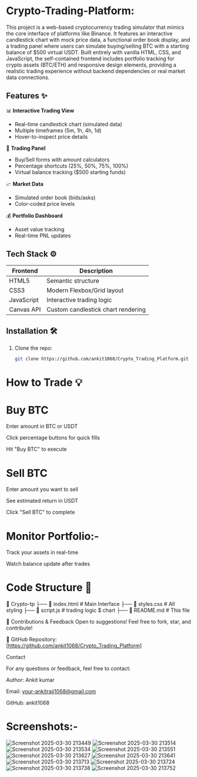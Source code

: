 # Crypto-Trading-Platform:
This project is a web-based cryptocurrency trading simulator that mimics the core interface of platforms like Binance. It features an interactive candlestick chart with mock price data, a functional order book display, and a trading panel where users can simulate buying/selling BTC with a starting balance of $500 virtual USDT. Built entirely with vanilla HTML, CSS, and JavaScript, the self-contained frontend includes portfolio tracking for crypto assets (BTC/ETH) and responsive design elements, providing a realistic trading experience without backend dependencies or real market data connections.

## Features ✨

📊 **Interactive Trading View**
- Real-time candlestick chart (simulated data)
- Multiple timeframes (5m, 1h, 4h, 1d)
- Hover-to-inspect price details

💸 **Trading Panel**
- Buy/Sell forms with amount calculators
- Percentage shortcuts (25%, 50%, 75%, 100%)
- Virtual balance tracking ($500 starting funds)

📈 **Market Data**
- Simulated order book (bids/asks)
- Color-coded price levels

💰 **Portfolio Dashboard**
- Asset value tracking
- Real-time PNL updates

## Tech Stack ⚙️

| Frontend       | Description                          |
|----------------|--------------------------------------|
| HTML5          | Semantic structure                   |
| CSS3           | Modern Flexbox/Grid layout           |
| JavaScript     | Interactive trading logic            |
| Canvas API     | Custom candlestick chart rendering   |

## Installation 🛠️

1. Clone the repo:
   ```bash
   git clone https://github.com/ankit1068/Crypto_Trading_Platform.git


# How to Trade 💡
# Buy BTC

Enter amount in BTC or USDT

Click percentage buttons for quick fills

Hit "Buy BTC" to execute

# Sell BTC

Enter amount you want to sell

See estimated return in USDT

Click "Sell BTC" to complete

# Monitor Portfolio:-

Track your assets in real-time

Watch balance update after trades

# Code Structure 📂
📁 Crypto-tp
 ├── 📄 index.html         # Main Interface
 ├── 📄 styles.css         # All styling
 ├── 📄 script.js          # trading logic $ chart
 ├── 📄 README.md          # This file
 

🤝 Contributions & Feedback
Open to suggestions! Feel free to fork, star, and contribute!

🔗 GitHub Repository: [https://github.com/ankit1068/Crypto_Trading_Platform]

Contact

For any questions or feedback, feel free to contact:

Author: Ankit kumar

Email: your-ankitrajj1068@gmail.com

GitHub: ankit1068

# Screenshots:-
![Screenshot 2025-03-30 213449](https://github.com/user-attachments/assets/56424320-3674-4bd8-8e59-da231eb62b32)
![Screenshot 2025-03-30 213514](https://github.com/user-attachments/assets/a234eed7-d4b7-4ce2-b568-fe7917778eea)
![Screenshot 2025-03-30 213534](https://github.com/user-attachments/assets/1ee1f0fe-245d-4f9d-9a2a-2ea216763137)
![Screenshot 2025-03-30 213551](https://github.com/user-attachments/assets/76d3e724-d324-4bee-900d-d1c00f13123a)
![Screenshot 2025-03-30 213627](https://github.com/user-attachments/assets/4735dffc-d6d3-4db8-a508-c6074bd0080e)
![Screenshot 2025-03-30 213641](https://github.com/user-attachments/assets/cdca3d97-d6d5-45e4-b0ab-b88890fe12c0)
![Screenshot 2025-03-30 213713](https://github.com/user-attachments/assets/200075d4-5587-49f9-a51c-30bd63c59482)
![Screenshot 2025-03-30 213724](https://github.com/user-attachments/assets/d46594bb-613d-4087-afa1-357baa102ae4)
![Screenshot 2025-03-30 213738](https://github.com/user-attachments/assets/f9726511-4e66-4dea-a9dd-f48e4eddb992)
![Screenshot 2025-03-30 213752](https://github.com/user-attachments/assets/15eedde5-b174-4dae-9e9e-f6e46dd51195)



